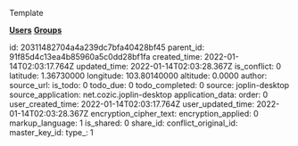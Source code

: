 Template

**<ins>Users</ins>**
**<ins>Groups</ins>**

id: 20311482704a4a239dc7bfa40428bf45
parent_id: 91f85d4c13ea4b85960a5c0dd28bf1fa
created_time: 2022-01-14T02:03:17.764Z
updated_time: 2022-01-14T02:03:28.367Z
is_conflict: 0
latitude: 1.36730000
longitude: 103.80140000
altitude: 0.0000
author: 
source_url: 
is_todo: 0
todo_due: 0
todo_completed: 0
source: joplin-desktop
source_application: net.cozic.joplin-desktop
application_data: 
order: 0
user_created_time: 2022-01-14T02:03:17.764Z
user_updated_time: 2022-01-14T02:03:28.367Z
encryption_cipher_text: 
encryption_applied: 0
markup_language: 1
is_shared: 0
share_id: 
conflict_original_id: 
master_key_id: 
type_: 1